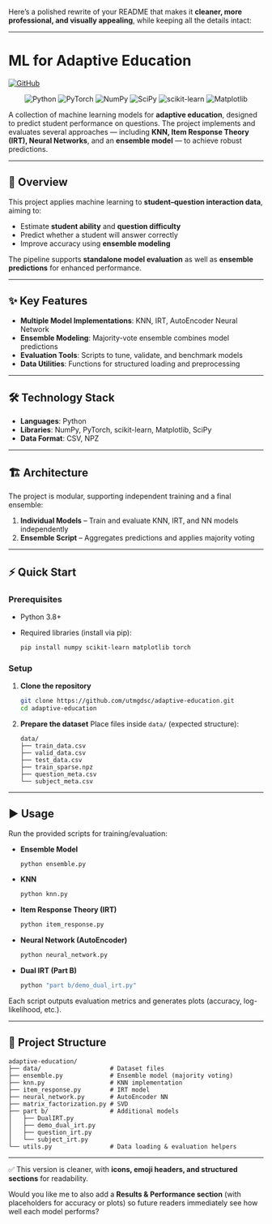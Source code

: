 Here’s a polished rewrite of your README that makes it **cleaner, more professional, and visually appealing**, while keeping all the details intact:

---

# ML for Adaptive Education

[![GitHub](https://img.shields.io/badge/GitHub-AdaptiveEducation-blue?logo=github)](https://github.com/utmgdsc/adaptive-education)

<p align="center">
  <img src="https://img.shields.io/badge/Python-3776AB?logo=python&logoColor=white" alt="Python"/>
  <img src="https://img.shields.io/badge/PyTorch-EE4C2C?logo=pytorch&logoColor=white" alt="PyTorch"/>
  <img src="https://img.shields.io/badge/NumPy-013243?logo=numpy&logoColor=white" alt="NumPy"/>
  <img src="https://img.shields.io/badge/SciPy-8DBC30?logo=scipy&logoColor=white" alt="SciPy"/>
  <img src="https://img.shields.io/badge/scikit--learn-F7931E?logo=scikit-learn&logoColor=white" alt="scikit-learn"/>
  <img src="https://img.shields.io/badge/Matplotlib-5A95CD?logo=matplotlib&logoColor=white" alt="Matplotlib"/>
</p>

A collection of machine learning models for **adaptive education**, designed to predict student performance on questions. The project implements and evaluates several approaches — including **KNN, Item Response Theory (IRT), Neural Networks**, and an **ensemble model** — to achieve robust predictions.

---

## 📘 Overview

This project applies machine learning to **student–question interaction data**, aiming to:

* Estimate **student ability** and **question difficulty**
* Predict whether a student will answer correctly
* Improve accuracy using **ensemble modeling**

The pipeline supports **standalone model evaluation** as well as **ensemble predictions** for enhanced performance.

---

## ✨ Key Features

* **Multiple Model Implementations**: KNN, IRT, AutoEncoder Neural Network
* **Ensemble Modeling**: Majority-vote ensemble combines model predictions
* **Evaluation Tools**: Scripts to tune, validate, and benchmark models
* **Data Utilities**: Functions for structured loading and preprocessing

---

## 🛠 Technology Stack

* **Languages**: Python
* **Libraries**: NumPy, PyTorch, scikit-learn, Matplotlib, SciPy
* **Data Format**: CSV, NPZ

---

## 🏗 Architecture

The project is modular, supporting independent training and a final ensemble:

1. **Individual Models** – Train and evaluate KNN, IRT, and NN models independently
2. **Ensemble Script** – Aggregates predictions and applies majority voting

---

## ⚡ Quick Start

### Prerequisites

* Python 3.8+
* Required libraries (install via pip):

  ```bash
  pip install numpy scikit-learn matplotlib torch
  ```

### Setup

1. **Clone the repository**

   ```bash
   git clone https://github.com/utmgdsc/adaptive-education.git
   cd adaptive-education
   ```

2. **Prepare the dataset**
   Place files inside `data/` (expected structure):

   ```
   data/
   ├── train_data.csv
   ├── valid_data.csv
   ├── test_data.csv
   ├── train_sparse.npz
   ├── question_meta.csv
   └── subject_meta.csv
   ```

---

## ▶ Usage

Run the provided scripts for training/evaluation:

* **Ensemble Model**

  ```bash
  python ensemble.py
  ```

* **KNN**

  ```bash
  python knn.py
  ```

* **Item Response Theory (IRT)**

  ```bash
  python item_response.py
  ```

* **Neural Network (AutoEncoder)**

  ```bash
  python neural_network.py
  ```

* **Dual IRT (Part B)**

  ```bash
  python "part b/demo_dual_irt.py"
  ```

Each script outputs evaluation metrics and generates plots (accuracy, log-likelihood, etc.).

---

## 📂 Project Structure

```
adaptive-education/
├── data/                   # Dataset files
├── ensemble.py             # Ensemble model (majority voting)
├── knn.py                  # KNN implementation
├── item_response.py        # IRT model
├── neural_network.py       # AutoEncoder NN
├── matrix_factorization.py # SVD
├── part b/                 # Additional models
│   ├── DualIRT.py
│   ├── demo_dual_irt.py
│   ├── question_irt.py
│   └── subject_irt.py
└── utils.py                # Data loading & evaluation helpers
```

---

✅ This version is cleaner, with **icons, emoji headers, and structured sections** for readability.

Would you like me to also add a **Results & Performance section** (with placeholders for accuracy or plots) so future readers immediately see how well each model performs?
